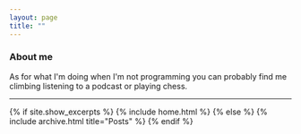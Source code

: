 ```yaml
---
layout: page
title: ""
---
```


### About me
As for what I'm doing when I'm not programming you can probably find me climbing listening to a podcast or playing chess.

---

{% if site.show_excerpts %}
  {% include home.html %}
{% else %}
  {% include archive.html title="Posts" %}
{% endif %}
